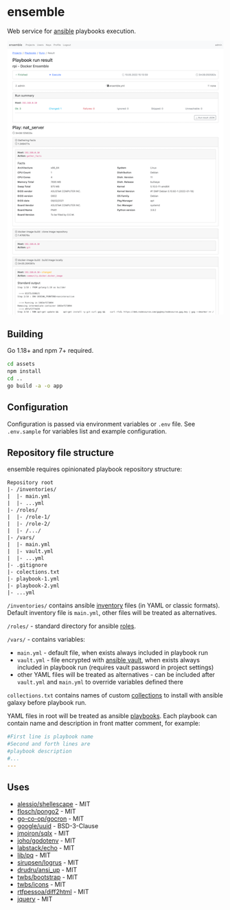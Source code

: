 # ensemble

Web service for [ansible](https://www.ansible.com/) playbooks execution. 

![Screenshot](assets/pic.png)

## Building

Go 1.18+ and npm 7+ required.

```bash
cd assets
npm install
cd ..
go build -a -o app
```

## Configuration 

Configuration is passed via environment variables or `.env` file.
See `.env.sample` for variables list and example configuration.

## Repository file structure

ensemble requires opinionated playbook repository structure:

```
Repository root
|- /inventories/
|  |- main.yml
|  |- ...yml
|- /roles/
|  |- /role-1/
|  |- /role-2/
|  |- /.../
|- /vars/
|  |- main.yml
|  |- vault.yml
|  |- ...yml
|- .gitignore
|- colections.txt
|- playbook-1.yml
|- playbook-2.yml
|- ...yml
```

`/inventories/` contains ansible [inventory](https://docs.ansible.com/ansible/latest/user_guide/intro_inventory.html) files (in YAML or classic formats).
Default inventory file is `main.yml`, other files will be treated as alternatives.

`/roles/` - standard directory for ansible [roles](https://docs.ansible.com/ansible/latest/user_guide/playbooks_reuse_roles.html).

`/vars/` - contains variables:

* `main.yml` - default file, when exists always included in playbook run
* `vault.yml` - file encrypted with [ansible vault](https://docs.ansible.com/ansible/latest/user_guide/vault.html), 
when exists always included in playbook run (requires vault password in project settings) 
* other YAML files will be treated as alternatives - can be included after `vault.yml` and `main.yml` to override variables defined there 

`collections.txt` contains names of custom [collections](https://docs.ansible.com/ansible/latest/user_guide/collections_using.html) to install with ansible galaxy before playbook run.

YAML files in root will be treated as ansible [playbooks](https://docs.ansible.com/ansible/latest/user_guide/playbooks_intro.html).
Each playbook can contain name and description in front matter comment, for example:

```yaml
#First line is playbook name
#Second and forth lines are 
#playbook description
#...
---
```

## Uses

* [alessio/shellescape](https://github.com/alessio/shellescape) - MIT
* [flosch/pongo2](https://github.com/flosch/pongo2) - MIT
* [go-co-op/gocron](https://github.com/go-co-op/gocron) - MIT
* [google/uuid](https://github.com/google/uuid) - BSD-3-Clause
* [jmoiron/sqlx](https://github.com/jmoiron/sqlx) - MIT
* [joho/godotenv](https://github.com/joho/godotenv) - MIT
* [labstack/echo](https://github.com/labstack/echo) - MIT
* [lib/pq](https://github.com/lib/pq) - MIT
* [sirupsen/logrus](https://github.com/sirupsen/logrus) - MIT
* [drudru/ansi_up](https://github.com/drudru/ansi_up) - MIT
* [twbs/bootstrap](https://github.com/twbs/bootstrap) - MIT
* [twbs/icons](https://github.com/twbs/icons) - MIT
* [rtfpessoa/diff2html](https://github.com/rtfpessoa/diff2html) - MIT
* [jquery](https://github.com/jquery/jquery) - MIT
